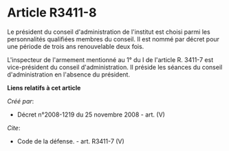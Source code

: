 # Article R3411-8

Le président du conseil d'administration de l'institut est choisi parmi les personnalités qualifiées membres du conseil. Il
est nommé par décret pour une période de trois ans renouvelable deux fois.

L'inspecteur de l'armement mentionné au 1° du I de l'article R. 3411-7 est vice-président du conseil d'administration. Il
préside les séances du conseil d'administration en l'absence du président.

**Liens relatifs à cet article**

_Créé par_:

  - Décret n°2008-1219 du 25 novembre 2008 - art. (V)

_Cite_:

  - Code de la défense. - art. R3411-7 (V)

